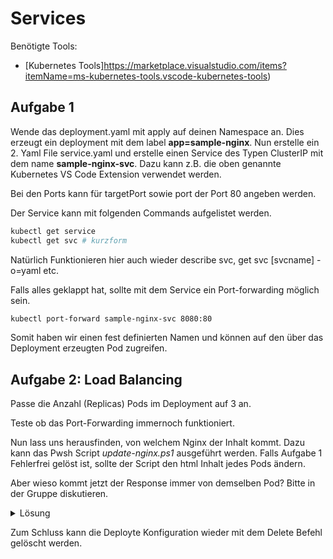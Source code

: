 # Services

Benötigte Tools:

* [Kubernetes Tools]https://marketplace.visualstudio.com/items?itemName=ms-kubernetes-tools.vscode-kubernetes-tools)


## Aufgabe 1

Wende das deployment.yaml mit apply auf deinen Namespace an. Dies erzeugt ein deployment mit dem label __app=sample-nginx__.
Nun erstelle ein 2. Yaml File service.yaml und erstelle einen Service des Typen ClusterIP mit dem name __sample-nginx-svc__.
Dazu kann z.B. die oben genannte Kubernetes VS Code Extension verwendet werden. 

Bei den Ports kann für targetPort sowie port der Port 80 angeben werden.

Der Service kann mit folgenden Commands aufgelistet werden.

```bash
kubectl get service
kubectl get svc # kurzform
```

Natürlich Funktionieren hier auch wieder describe svc, get svc [svcname] -o=yaml etc.

Falls alles geklappt hat, sollte mit dem Service ein Port-forwarding möglich sein.

```bash
kubectl port-forward sample-nginx-svc 8080:80
```
Somit haben wir einen fest definierten Namen und können auf den über das Deployment erzeugten Pod zugreifen.

## Aufgabe 2: Load Balancing

Passe die Anzahl (Replicas) Pods im Deployment auf 3 an.

Teste ob das Port-Forwarding immernoch funktioniert.

Nun lass uns herausfinden, von welchem Nginx der Inhalt kommt.
Dazu kann das Pwsh Script *update-nginx.ps1* ausgeführt werden. 
Falls Aufgabe 1 Fehlerfrei gelöst ist, sollte der Script den html Inhalt jedes Pods ändern.


Aber wieso kommt jetzt der Response immer von demselben Pod?
Bitte in der Gruppe diskutieren.

<details>

<summary>Lösung</summary>

1. Port-Forwarding wird direkt an einen Pod gebunden.
2. Kubernetes versucht eine Session aufrecht zu halten.

Startet man einen interaktiven Ubuntu Container, kann man mit mehrfacher Ausführung des Curl Befehls feststellen, dass der Inhalt wechselt.

```bash
kubectl run -it --rm test --image=ubuntu -- bash
apt update && apt install -y curl wget
curl http://sample-nginx-svc
```

Zudem kann auch der immer kommend Pod gelöscht werden (kubectl delete pod podId). 
Das Port-Forwarding wird sofort unterbrochen. Bei erneutem verbinden wird man nun einen beliebigen anderen Pod erreichen.
Dann wird der Traffic automatisch an einen anderen weitergeleitet.

</details>

Zum Schluss kann die Deployte Konfiguration wieder mit dem Delete Befehl gelöscht werden.